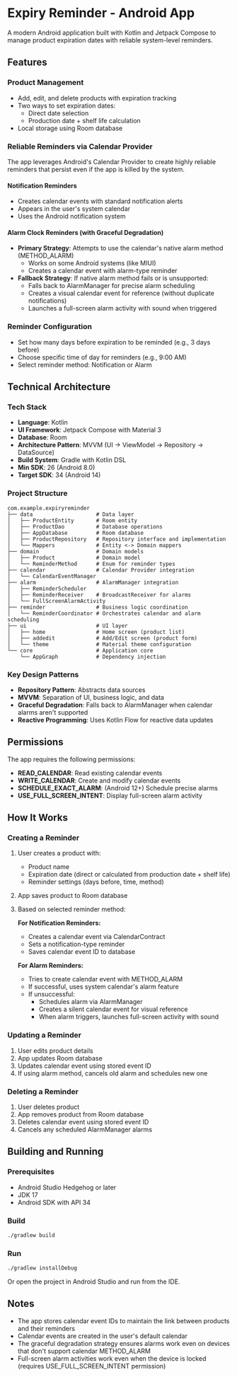 # Expiry Reminder - Android App

A modern Android application built with Kotlin and Jetpack Compose to manage product expiration dates with reliable system-level reminders.

## Features

### Product Management
- Add, edit, and delete products with expiration tracking
- Two ways to set expiration dates:
  - Direct date selection
  - Production date + shelf life calculation
- Local storage using Room database

### Reliable Reminders via Calendar Provider
The app leverages Android's Calendar Provider to create highly reliable reminders that persist even if the app is killed by the system.

#### Notification Reminders
- Creates calendar events with standard notification alerts
- Appears in the user's system calendar
- Uses the Android notification system

#### Alarm Clock Reminders (with Graceful Degradation)
- **Primary Strategy**: Attempts to use the calendar's native alarm method (METHOD_ALARM)
  - Works on some Android systems (like MIUI)
  - Creates a calendar event with alarm-type reminder
- **Fallback Strategy**: If native alarm method fails or is unsupported:
  - Falls back to AlarmManager for precise alarm scheduling
  - Creates a visual calendar event for reference (without duplicate notifications)
  - Launches a full-screen alarm activity with sound when triggered

### Reminder Configuration
- Set how many days before expiration to be reminded (e.g., 3 days before)
- Choose specific time of day for reminders (e.g., 9:00 AM)
- Select reminder method: Notification or Alarm

## Technical Architecture

### Tech Stack
- **Language**: Kotlin
- **UI Framework**: Jetpack Compose with Material 3
- **Database**: Room
- **Architecture Pattern**: MVVM (UI → ViewModel → Repository → DataSource)
- **Build System**: Gradle with Kotlin DSL
- **Min SDK**: 26 (Android 8.0)
- **Target SDK**: 34 (Android 14)

### Project Structure
```
com.example.expiryreminder
├── data                    # Data layer
│   ├── ProductEntity       # Room entity
│   ├── ProductDao          # Database operations
│   ├── AppDatabase         # Room database
│   ├── ProductRepository   # Repository interface and implementation
│   └── Mappers             # Entity <-> Domain mappers
├── domain                  # Domain models
│   ├── Product             # Domain model
│   └── ReminderMethod      # Enum for reminder types
├── calendar                # Calendar Provider integration
│   └── CalendarEventManager
├── alarm                   # AlarmManager integration
│   ├── ReminderScheduler
│   ├── ReminderReceiver    # BroadcastReceiver for alarms
│   └── FullScreenAlarmActivity
├── reminder                # Business logic coordination
│   └── ReminderCoordinator # Orchestrates calendar and alarm scheduling
├── ui                      # UI layer
│   ├── home                # Home screen (product list)
│   ├── addedit             # Add/Edit screen (product form)
│   └── theme               # Material theme configuration
└── core                    # Application core
    └── AppGraph            # Dependency injection
```

### Key Design Patterns
- **Repository Pattern**: Abstracts data sources
- **MVVM**: Separation of UI, business logic, and data
- **Graceful Degradation**: Falls back to AlarmManager when calendar alarms aren't supported
- **Reactive Programming**: Uses Kotlin Flow for reactive data updates

## Permissions

The app requires the following permissions:

- **READ_CALENDAR**: Read existing calendar events
- **WRITE_CALENDAR**: Create and modify calendar events
- **SCHEDULE_EXACT_ALARM**: (Android 12+) Schedule precise alarms
- **USE_FULL_SCREEN_INTENT**: Display full-screen alarm activity

## How It Works

### Creating a Reminder

1. User creates a product with:
   - Product name
   - Expiration date (direct or calculated from production date + shelf life)
   - Reminder settings (days before, time, method)

2. App saves product to Room database

3. Based on selected reminder method:

   **For Notification Reminders:**
   - Creates a calendar event via CalendarContract
   - Sets a notification-type reminder
   - Saves calendar event ID to database

   **For Alarm Reminders:**
   - Tries to create calendar event with METHOD_ALARM
   - If successful, uses system calendar's alarm feature
   - If unsuccessful:
     - Schedules alarm via AlarmManager
     - Creates a silent calendar event for visual reference
     - When alarm triggers, launches full-screen activity with sound

### Updating a Reminder

1. User edits product details
2. App updates Room database
3. Updates calendar event using stored event ID
4. If using alarm method, cancels old alarm and schedules new one

### Deleting a Reminder

1. User deletes product
2. App removes product from Room database
3. Deletes calendar event using stored event ID
4. Cancels any scheduled AlarmManager alarms

## Building and Running

### Prerequisites
- Android Studio Hedgehog or later
- JDK 17
- Android SDK with API 34

### Build
```bash
./gradlew build
```

### Run
```bash
./gradlew installDebug
```

Or open the project in Android Studio and run from the IDE.

## Notes

- The app stores calendar event IDs to maintain the link between products and their reminders
- Calendar events are created in the user's default calendar
- The graceful degradation strategy ensures alarms work even on devices that don't support calendar METHOD_ALARM
- Full-screen alarm activities work even when the device is locked (requires USE_FULL_SCREEN_INTENT permission)

